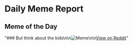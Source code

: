 # Daily Meme Report

## Meme of the Day
"### But think about the kids\n\n![Meme](https://i.redd.it/mudp16dsfehf1.png)\n\n[View on Reddit](https://redd.it/1mj4i7m)"
